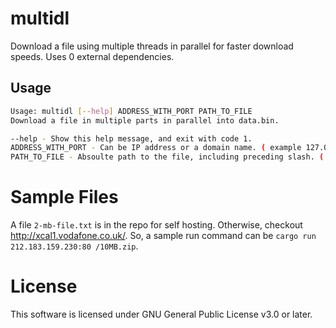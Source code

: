 # multidl

Download a file using multiple threads in parallel for faster download speeds. Uses 0 external dependencies.

## Usage

```bash
Usage: multidl [--help] ADDRESS_WITH_PORT PATH_TO_FILE
Download a file in multiple parts in parallel into data.bin.

--help - Show this help message, and exit with code 1.
ADDRESS_WITH_PORT - Can be IP address or a domain name. ( example 127.0.0.1:3000 or cdn.example.com:80 )
PATH_TO_FILE - Absoulte path to the file, including preceding slash. ( example / or /public/file.bin )
```

# Sample Files

A file `2-mb-file.txt` is in the repo for self hosting. Otherwise, checkout http://xcal1.vodafone.co.uk/. So,
a sample run command can be `cargo run 212.183.159.230:80 /10MB.zip`.

# License

This software is licensed under GNU General Public License v3.0 or later.
